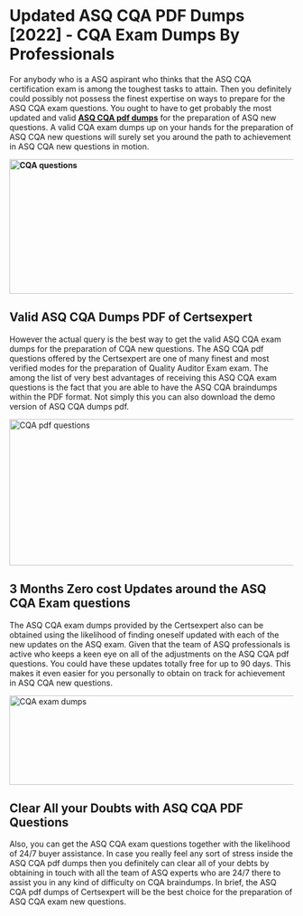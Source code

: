 <h1><strong>Updated ASQ CQA PDF Dumps [2022] - CQA Exam Dumps By Professionals&nbsp;</strong></h1>
<p><span style="font-weight: 400;">For anybody who is a ASQ aspirant who thinks that the ASQ CQA certification exam is among the toughest tasks to attain. Then you definitely could possibly not possess the finest expertise on ways to prepare for the ASQ CQA exam questions. You ought to have to get probably the most updated and valid <strong><a href="https://www.certsexpert.com/CQA-pdf-questions.html">ASQ CQA pdf dumps</a></strong> for the preparation of ASQ new questions. A valid  CQA exam dumps up on your hands for the preparation of ASQ CQA new questions will surely set you around the path to achievement in ASQ CQA new questions in motion.</span></p>
<p><span style="font-weight: 400;"><strong><img style="display: block; margin-left: auto; margin-right: auto;" src="https://i.ibb.co/QXh983F/73475278-2429792180625311-4586132736837681152-n.jpg" alt="CQA questions" width="632" height="238" /></strong></span></p>
<h2><strong>Valid ASQ CQA Dumps PDF of Certsexpert</strong></h2>
<p><span style="font-weight: 400;">However the actual query is the best way to get the valid ASQ CQA exam dumps for the preparation of CQA new questions. The ASQ CQA pdf questions offered by the Certsexpert are one of many finest and most verified modes for the preparation of Quality Auditor Exam exam. The among the list of very best advantages of receiving this ASQ CQA exam questions is the fact that you are able to have the ASQ CQA braindumps within the PDF format. Not simply this you can also download the demo version of ASQ CQA dumps pdf.</span></p>
<p><span style="font-weight: 400;"><img style="display: block; margin-left: auto; margin-right: auto;" src="https://i.ibb.co/Jd8hN2L/76714008-3182067705200142-8735104740007870464-n.jpg" alt="CQA pdf questions" width="701" height="259" /></span></p>
<h2><strong>3 Months Zero cost Updates around the ASQ CQA Exam questions</strong></h2>
<p><span style="font-weight: 400;">The ASQ CQA exam dumps provided by the Certsexpert also can be obtained using the likelihood of finding oneself updated with each of the new updates on the ASQ exam. Given that the team of ASQ professionals is active who keeps a keen eye on all of the adjustments on the ASQ CQA pdf questions. You could have these updates totally free for up to 90 days. This makes it even easier for you personally to obtain on track for achievement in ASQ CQA new questions.</span></p>
<p><span style="font-weight: 400;"><a href="https://www.certsexpert.com/CQA-pdf-questions.html"><img style="display: block; margin-left: auto; margin-right: auto;" src="https://i.ibb.co/TMnKrkJ/75398236-424489711531572-5064688549987614720-n.jpg" alt="CQA exam dumps" width="714" height="158" /></a></span></p>
<h2><strong>Clear All your Doubts with ASQ CQA PDF Questions</strong></h2>
<p>Also, you can get the ASQ CQA exam questions together with the likelihood of 24/7 buyer assistance. In case you really feel any sort of stress inside the ASQ CQA pdf dumps then you definitely can clear all of your debts by obtaining in touch with all the team of ASQ experts who are 24/7 there to assist you in any kind of difficulty on  CQA braindumps. In brief, the ASQ CQA pdf dumps of Certsexpert will be the best choice for the preparation of ASQ CQA exam new questions.</p>
